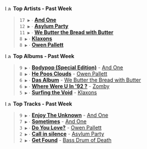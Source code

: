 <!--START_LASTFM_ARTISTS:{"period": "7day", "rows": 5}-->
<a href="https://last.fm" target="_blank"><img src="https://user-images.githubusercontent.com/17434202/215290617-e793598d-d7c9-428f-9975-156db1ba89cc.svg" alt="Last.fm Logo" width="18" height="13"/></a> **Top Artists - Past Week**

> `17 ▶️` ∙ **[And One](https://www.last.fm/music/And+One)**<br/>
> `12 ▶️` ∙ **[Asylum Party](https://www.last.fm/music/Asylum+Party)**<br/>
> `11 ▶️` ∙ **[We Butter the Bread with Butter](https://www.last.fm/music/We+Butter+the+Bread+with+Butter)**<br/>
> `8 ▶️` ∙ **[Klaxons](https://www.last.fm/music/Klaxons)**<br/>
> `8 ▶️` ∙ **[Owen Pallett](https://www.last.fm/music/Owen+Pallett)**<br/>
<!--END_LASTFM_ARTISTS-->

<!--START_LASTFM_ALBUMS:{"period": "7day", "rows": 5}-->
<a href="https://last.fm" target="_blank"><img src="https://user-images.githubusercontent.com/17434202/215290617-e793598d-d7c9-428f-9975-156db1ba89cc.svg" alt="Last.fm Logo" width="18" height="13"/></a> **Top Albums - Past Week**

> `9 ▶️` ∙ **[Bodypop (Special Edition)](https://www.last.fm/music/And+One/Bodypop+(Special+Edition))** - [And One](https://www.last.fm/music/And+One)<br/>
> `8 ▶️` ∙ **[He Poos Clouds](https://www.last.fm/music/Owen+Pallett/He+Poos+Clouds)** - [Owen Pallett](https://www.last.fm/music/Owen+Pallett)<br/>
> `6 ▶️` ∙ **[Das Album](https://www.last.fm/music/We+Butter+the+Bread+with+Butter/Das+Album)** - [We Butter the Bread with Butter](https://www.last.fm/music/We+Butter+the+Bread+with+Butter)<br/>
> `6 ▶️` ∙ **[Where Were U In '92 ?](https://www.last.fm/music/Zomby/Where+Were+U+In+%2792+%3F)** - [Zomby](https://www.last.fm/music/Zomby)<br/>
> `5 ▶️` ∙ **[Surfing the Void](https://www.last.fm/music/Klaxons/Surfing+the+Void)** - [Klaxons](https://www.last.fm/music/Klaxons)<br/>
<!--END_LASTFM_ALBUMS-->

<!--START_LASTFM_TRACKS:{"period": "7day", "rows": 5}-->
<a href="https://last.fm" target="_blank"><img src="https://user-images.githubusercontent.com/17434202/215290617-e793598d-d7c9-428f-9975-156db1ba89cc.svg" alt="Last.fm Logo" width="18" height="13"/></a> **Top Tracks - Past Week**

> `9 ▶️` ∙ **[Enjoy The Unknown](https://www.last.fm/music/And+One/_/Enjoy+The+Unknown)** - [And One](https://www.last.fm/music/And+One)<br/>
> `7 ▶️` ∙ **[Sometimes](https://www.last.fm/music/And+One/_/Sometimes)** - [And One](https://www.last.fm/music/And+One)<br/>
> `3 ▶️` ∙ **[Do You Love?](https://www.last.fm/music/Owen+Pallett/_/Do+You+Love%3F)** - [Owen Pallett](https://www.last.fm/music/Owen+Pallett)<br/>
> `2 ▶️` ∙ **[Call in silence](https://www.last.fm/music/Asylum+Party/_/Call+in+silence)** - [Asylum Party](https://www.last.fm/music/Asylum+Party)<br/>
> `2 ▶️` ∙ **[Get Found](https://www.last.fm/music/Bass+Drum+of+Death/_/Get+Found)** - [Bass Drum of Death](https://www.last.fm/music/Bass+Drum+of+Death)<br/>
<!--END_LASTFM_TRACKS-->